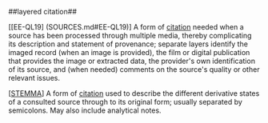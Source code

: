 ##layered citation##

\[[EE-QL19] (SOURCES.md#EE-QL19)\] A form of [citation](citation.md) needed when a source has been processed through multiple media, thereby complicating its description and statement of provenance; separate layers identify the imaged record (when an image is provided), the film or digital publication that provides the image or extracted data, the provider's own identification of its source, and (when needed) comments on the source's quality or other relevant issues.

\[[STEMMA](SOURCES.md#STEMMA)\] A form of [citation](citation.md) used to describe the different derivative states of a consulted source through to its original form; usually separated by semicolons. May also include analytical notes.

